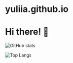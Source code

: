 # yuliia.github.io

# Hi there! 👋

![GitHub stats](https://github-readme-stats.vercel.app/api?username=YuriyaJP&show_icons=true&theme=radical)

![Top Langs](https://github-readme-stats.vercel.app/api/top-langs/?username=YuriyaJP&layout=compact&theme=radical)


